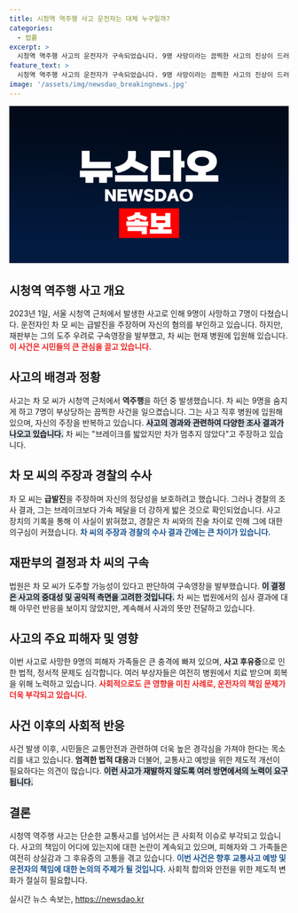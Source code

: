 ```yaml
---
title: 시청역 역주행 사고 운전자는 대체 누구일까?
categories:
  - 법률
excerpt: >
  시청역 역주행 사고의 운전자가 구속되었습니다. 9명 사망이라는 끔찍한 사고의 진상이 드러나고 있는 가운데, 운전자는 급발진을 주장하며 죄송하다는 말만 반복했습니다. 과학 수사 결과, 가속 페달을 과도하게 밟은 기록이 확인되며 충격적인 사실이 밝혀지고 있습니다. 이 사건의 후폭풍은 어디까지일지, 자세한 내용을 확인하세요!
feature_text: >
  시청역 역주행 사고의 운전자가 구속되었습니다. 9명 사망이라는 끔찍한 사고의 진상이 드러나고 있는 가운데, 운전자는 급발진을 주장하며 죄송하다는 말만 반복했습니다. 과학 수사 결과, 가속 페달을 과도하게 밟은 기록이 확인되며 충격적인 사실이 밝혀지고 있습니다. 이 사건의 후폭풍은 어디까지일지, 자세한 내용을 확인하세요!
image: '/assets/img/newsdao_breakingnews.jpg'
---
```


<p><img src="/assets/img/newsdao_breakingnews.jpg" alt="flaretime 속보" /></p>

<h2 data-ke-size="size26">시청역 역주행 사고 개요</h2>

<p data-ke-size="size16">2023년 1일, 서울 시청역 근처에서 발생한 사고로 인해 9명이 사망하고 7명이 다쳤습니다. 운전자인 차 모 씨는 급발진을 주장하며 자신의 혐의를 부인하고 있습니다. 하지만, 재판부는 그의 도주 우려로 구속영장을 발부했고, 차 씨는 현재 병원에 입원해 있습니다. <b><span style="color: #ee2323;">이 사건은 시민들의 큰 관심을 끌고 있습니다.</span></b></p>

<p data-ke-size="size16"></p>

<h2 data-ke-size="size26">사고의 배경과 정황</h2>

<p data-ke-size="size16">사고는 차 모 씨가 시청역 근처에서 <b>역주행</b>을 하던 중 발생했습니다. 차 씨는 9명을 숨지게 하고 7명이 부상당하는 끔찍한 사건을 일으켰습니다. 그는 사고 직후 병원에 입원해 있으며, 자신의 주장을 반복하고 있습니다. <b><span style="background-color: #21538527;">사고의 경과와 관련하여 다양한 조사 결과가 나오고 있습니다.</span></b> 차 씨는 "브레이크를 밟았지만 차가 멈추지 않았다"고 주장하고 있습니다.</p>

<p data-ke-size="size16"></p>

<h2 data-ke-size="size26">차 모 씨의 주장과 경찰의 수사</h2>

<p data-ke-size="size16">차 모 씨는 <b>급발진</b>을 주장하며 자신의 정당성을 보호하려고 했습니다. 그러나 경찰의 조사 결과, 그는 브레이크보다 가속 페달을 더 강하게 밟은 것으로 확인되었습니다. 사고 장치의 기록을 통해 이 사실이 밝혀졌고, 경찰은 차 씨와의 진술 차이로 인해 그에 대한 의구심이 커졌습니다. <b><span style="color: #1a5490;">차 씨의 주장과 경찰의 수사 결과 간에는 큰 차이가 있습니다.</span></b></p>

<p data-ke-size="size16"></p>

<h2 data-ke-size="size26">재판부의 결정과 차 씨의 구속</h2>

<p data-ke-size="size16">법원은 차 모 씨가 도주할 가능성이 있다고 판단하여 구속영장을 발부했습니다. <b><span style="background-color: #21538527;">이 결정은 사고의 중대성 및 공익적 측면을 고려한 것입니다.</span></b> 차 씨는 법원에서의 심사 결과에 대해 아무런 반응을 보이지 않았지만, 계속해서 사과의 뜻만 전달하고 있습니다.</p>

<p data-ke-size="size16"></p>

<h2 data-ke-size="size26">사고의 주요 피해자 및 영향</h2>

<p data-ke-size="size16">이번 사고로 사망한 9명의 피해자 가족들은 큰 충격에 빠져 있으며, <b>사고 후유증</b>으로 인한 법적, 정서적 문제도 심각합니다. 여러 부상자들은 여전히 병원에서 치료 받으며 회복을 위해 노력하고 있습니다. <b><span style="color: #ee2323;">사회적으로도 큰 영향을 미친 사례로, 운전자의 책임 문제가 더욱 부각되고 있습니다.</span></b></p>

<p data-ke-size="size16"></p>

<h2 data-ke-size="size26">사건 이후의 사회적 반응</h2>

<p data-ke-size="size16">사건 발생 이후, 시민들은 교통안전과 관련하여 더욱 높은 경각심을 가져야 한다는 목소리를 내고 있습니다. <b>엄격한 법적 대응</b>과 더불어, 교통사고 예방을 위한 제도적 개선이 필요하다는 의견이 많습니다. <b><span style="background-color: #21538527;">이런 사고가 재발하지 않도록 여러 방면에서의 노력이 요구됩니다.</span></b></p>

<p data-ke-size="size16"></p>

<h2 data-ke-size="size26">결론</h2>

<p data-ke-size="size16">시청역 역주행 사고는 단순한 교통사고를 넘어서는 큰 사회적 이슈로 부각되고 있습니다. 사고의 책임이 어디에 있는지에 대한 논란이 계속되고 있으며, 피해자와 그 가족들은 여전히 상실감과 그 후유증의 고통을 겪고 있습니다. <b><span style="color: #1a5490;">이번 사건은 향후 교통사고 예방 및 운전자의 책임에 대한 논의의 주제가 될 것입니다.</span></b> 사회적 합의와 안전을 위한 제도적 변화가 절실히 필요합니다.</p>

<p data-ke-size="size16"></p>
실시간 뉴스 속보는, <a href="https://newsdao.kr" rel="dofollow">https://newsdao.kr</a>



